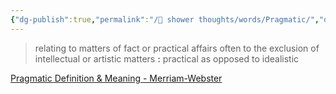 ```yaml
---
{"dg-publish":true,"permalink":"/🚿 shower thoughts/words/Pragmatic/","dgPassFrontmatter":true}
---
```


> relating to matters of fact or practical affairs often to the exclusion of intellectual or artistic matters **:** practical as opposed to idealistic

[Pragmatic Definition & Meaning - Merriam-Webster](https://www.merriam-webster.com/dictionary/pragmatic)